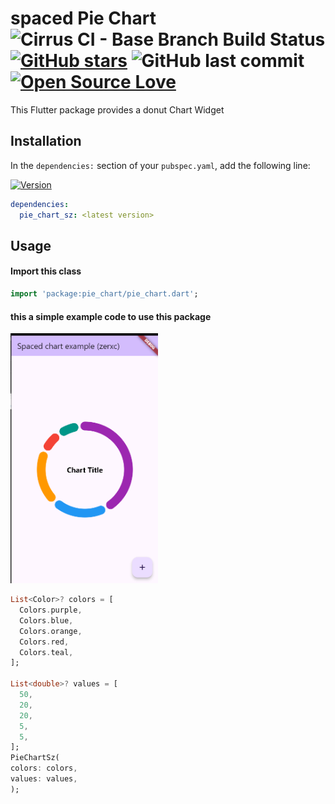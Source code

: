 <!--
This README describes the package. If you publish this package to pub.dev,
this README's contents appear on the landing page for your package.

For information about how to write a good package README, see the guide for
[writing package pages](https://dart.dev/guides/libraries/writing-package-pages).

For general information about developing packages, see the Dart guide for
[creating packages](https://dart.dev/guides/libraries/create-library-packages)
and the Flutter guide for
[developing packages and plugins](https://flutter.dev/developing-packages).
-->
# spaced Pie Chart ![Cirrus CI - Base Branch Build Status](https://img.shields.io/cirrus/github/rezgar01m/pie_chart_sz) [![GitHub stars](https://img.shields.io/github/stars/rezgar01m/pie_chart.svg?style=social)](https://github.com/rezgar01m/pie_chart_sz) ![GitHub last commit](https://img.shields.io/github/last-commit/rezgar01m/pie_chart_sz.svg) [![Open Source Love](https://badges.frapsoft.com/os/v2/open-source.svg?v=103)](https://github.com/rezgar01m/pie_chart_sz)

This Flutter package provides a donut Chart Widget

## Installation
In the `dependencies:` section of your `pubspec.yaml`, add the following line:

[![Version](https://img.shields.io/pub/v/pie_chart_sz.svg)](https://pub.dartlang.org/packages/pie_chart_sz)
```yaml
dependencies:
  pie_chart_sz: <latest version>
```
## Usage
#### Import this class

```dart
import 'package:pie_chart/pie_chart.dart';
```
#### this a simple example code to use this package
<img src="https://raw.githubusercontent.com/rezgar01m/pie_chart_sz/master/res/s1.png"  height = "400" alt="PieChart">

```dart
List<Color>? colors = [
  Colors.purple,
  Colors.blue,
  Colors.orange,
  Colors.red,
  Colors.teal,
];

List<double>? values = [
  50,
  20,
  20,
  5,
  5,
];
PieChartSz(
colors: colors,
values: values,
);
```
